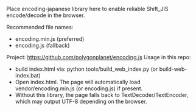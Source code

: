 Place encoding-japanese library here to enable reliable Shift_JIS encode/decode in the browser.

Recommended file names:
- encoding.min.js (preferred)
- encoding.js (fallback)

Project: https://github.com/polygonplanet/encoding.js
Usage in this repo:
- build index.html via: python tools/build_web_index.py (or build-web-index.bat)
- Open index.html. The page will automatically load vendor/encoding.min.js (or encoding.js) if present.
- Without this library, the page falls back to TextDecoder/TextEncoder, which may output UTF-8 depending on the browser.

